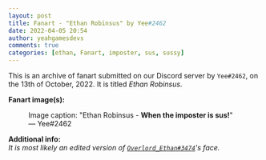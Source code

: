 ```yaml
---
layout: post
title: Fanart - "Ethan Robinsus" by Yee#2462
date: 2022-04-05 20:54
author: yeahgamesdevs
comments: true
categories: [ethan, Fanart, imposter, sus, sussy]
---
```

<!-- wp:paragraph -->
<p>This is an archive of fanart submitted on our Discord server by <code>Yee#2462</code>, on the 13th of October, 2022. It is titled <em>Ethan Robinsus</em>.</p>
<!-- /wp:paragraph -->

<!-- wp:paragraph -->
<p><strong>Fanart image(s):</strong></p>
<!-- /wp:paragraph -->

<!-- wp:image {"id":251,"sizeSlug":"large","linkDestination":"none"} -->
<figure class="wp-block-image size-large"><img src="https://yeaharchives.files.wordpress.com/2022/04/image-45.png?w=219" alt="" class="wp-image-251" /><figcaption>Image caption: "Ethan Robinsus - <strong>When the imposter is sus!</strong>" — Yee#2462</figcaption></figure>
<!-- /wp:image -->

<!-- wp:paragraph -->
<p><strong>Additional info:</strong><br><em>It is most likely an edited version of <code><a href="https://yeaharchives.wordpress.com/2022/04/05/ethan-robinson/">Overlord_Ethan#3474</a></code>'s face.</em></p>
<!-- /wp:paragraph -->
